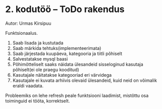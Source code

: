 # 2. kodutöö – ToDo rakendus

Autor: Urmas Kirsipuu

Funktsionaalus.

1. Saab lisada ja kustutada
2. Saab märkida tehtuks(implementeerimata)
3. Saab järjestada kuupäeva, kategooria ja tiitli põhiselt
4. Salvestatakse mysql baasi
5. Põhimõtteliselt saaks näidata ülesandeid sisseloginud kasutaja põhiselt(ei ole praegu kooditud)
6. Kasutajale näitatakse kategooriad eri värvidega
7. Kasutajale ei kuvata arhiivis olevaid ülesandeid, kuid neid on võimalik eraldi vaadata.

Probleemiks on lehe refresh peale funktsiooni laadimist, mistõttu osa toiminguid ei tööta, korrektselt.


